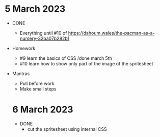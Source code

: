 # 5 March 2023

* DONE
  * Everything until #10 of https://dahoum.wales/the-pacman-as-a-nursery-32ba07b282b1
* Homework
  * #9 learn the basics of CSS /done march 5th
  * #10 learn how to show only part of the image of the spritesheet
* Mantras 
  * Pull before work
  * Make small steps
  
  # 6 March 2023

  * DONE
    * cut the spritesheet using internal CSS